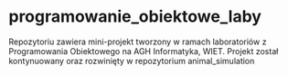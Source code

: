 # programowanie_obiektowe_laby

Repozytoriu zawiera mini-projekt tworzony w ramach laboratoriów z Programowania Obiektowego na AGH Informatyka, WIET. Projekt został kontynuowany oraz rozwinięty w repozytorium animal_simulation
